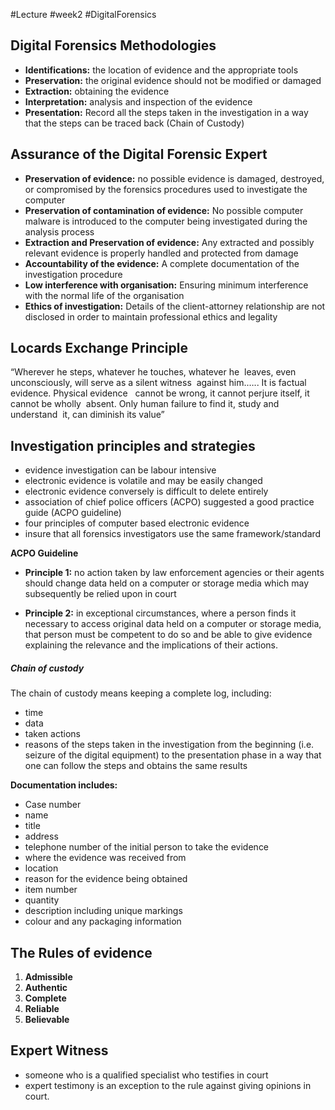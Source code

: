 #Lecture #week2 #DigitalForensics

## Digital Forensics Methodologies
- **Identifications:** the location of evidence and the appropriate tools
- **Preservation:** the original evidence should not be modified or damaged
- **Extraction:** obtaining the evidence
- **Interpretation:** analysis and inspection of the evidence 
- **Presentation:** Record all the steps taken in the investigation in a way that the steps can be traced back (Chain of Custody)

## Assurance of the Digital Forensic Expert
- **Preservation of evidence:** no possible evidence is damaged, destroyed, or compromised by the forensics procedures used to investigate the computer
- **Preservation of contamination of evidence:** No possible computer malware is introduced to the computer being investigated during the analysis process 
- **Extraction and Preservation of evidence:** Any extracted and possibly relevant evidence is properly handled and protected from damage 
- **Accountability of the evidence:** A complete documentation of the investigation procedure 
- **Low interference with organisation:** Ensuring minimum interference with the normal life of the organisation 
- **Ethics of investigation:** Details of the client-attorney relationship are not disclosed in order to maintain professional ethics and legality 

## Locards Exchange Principle

“Wherever he steps, whatever he touches, whatever he  leaves, even unconsciously, will serve as a silent witness  against him.….. It is factual evidence. Physical evidence  
cannot be wrong, it cannot perjure itself, it cannot be wholly  absent. Only human failure to find it, study and understand  it, can diminish its value”

## Investigation principles and strategies 

- evidence investigation can be labour intensive
- electronic evidence is volatile and may be easily changed
- electronic evidence conversely is difficult to delete entirely 
- association of chief police officers (ACPO) suggested a good practice guide (ACPO guideline)
- four principles of computer based electronic evidence
- insure that all forensics investigators use the same framework/standard

**ACPO Guideline**

- **Principle 1:** no action taken by law enforcement agencies or their agents should change data held on a computer or storage media which may subsequently be relied upon in court

- **Principle 2:** in exceptional circumstances, where a person finds it necessary to access original data held on a computer or storage media, that person must be competent to do so and be able to give evidence explaining the relevance and the implications of their actions. 

##### **Chain of custody**

The chain of custody means keeping a complete log, including:
- time
- data
- taken actions
- reasons
of the steps taken in the investigation from the beginning (i.e. seizure of the digital equipment) to the presentation phase in a way that one can follow the steps and obtains the same results 

**Documentation includes:**
- Case number
- name
- title 
- address
- telephone number of the initial person to take the evidence
- where the evidence was received from 
- location 
- reason for the evidence being obtained 
- item number
- quantity
- description including unique markings
- colour and any packaging information

## The Rules of evidence

1. **Admissible**
2. **Authentic**
3. **Complete**
4. **Reliable**
5. **Believable**

## Expert Witness

- someone who is a qualified specialist who testifies in court
- expert testimony is an exception to the rule against giving opinions in court.

